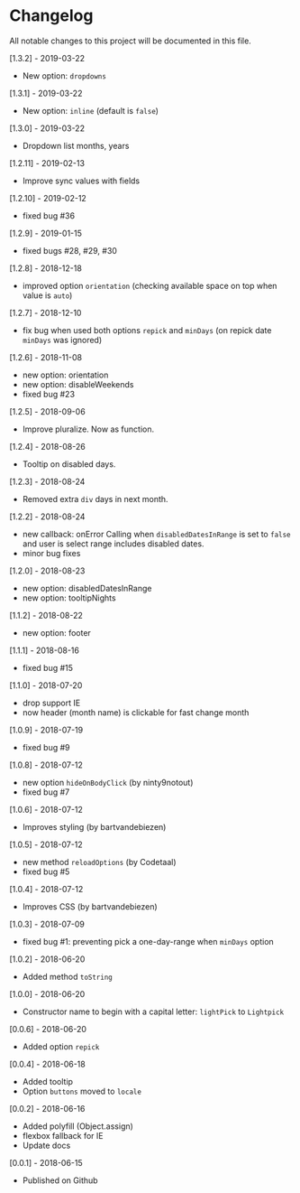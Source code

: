 # Changelog
All notable changes to this project will be documented in this file.

[1.3.2] - 2019-03-22
* New option: `dropdowns` 

[1.3.1] - 2019-03-22
* New option: `inline` (default is `false`)

[1.3.0] - 2019-03-22
* Dropdown list months, years

[1.2.11] - 2019-02-13
* Improve sync values with fields

[1.2.10] - 2019-02-12
* fixed bug #36 

[1.2.9] - 2019-01-15
* fixed bugs #28, #29, #30

[1.2.8] - 2018-12-18
* improved option `orientation` (checking available space on top when value is `auto`)

[1.2.7] - 2018-12-10
* fix bug when used both options `repick` and `minDays` (on repick date `minDays` was ignored)

[1.2.6] - 2018-11-08
* new option: orientation
* new option: disableWeekends
* fixed bug #23

[1.2.5] - 2018-09-06
* Improve pluralize. Now as function.

[1.2.4] - 2018-08-26
* Tooltip on disabled days.

[1.2.3] - 2018-08-24
* Removed extra `div` days in next month.

[1.2.2] - 2018-08-24
* new callback: onError
  Calling when `disabledDatesInRange` is set to `false` and user is select range includes disabled dates.
* minor bug fixes

[1.2.0] - 2018-08-23
* new option: disabledDatesInRange
* new option: tooltipNights

[1.1.2] - 2018-08-22
* new option: footer

[1.1.1] - 2018-08-16
* fixed bug #15

[1.1.0] - 2018-07-20
* drop support IE
* now header (month name) is clickable for fast change month

[1.0.9] - 2018-07-19
* fixed bug #9

[1.0.8] - 2018-07-12
* new option `hideOnBodyClick` (by ninty9notout)
* fixed bug #7

[1.0.6] - 2018-07-12
* Improves styling (by bartvandebiezen)

[1.0.5] - 2018-07-12
* new method `reloadOptions` (by Codetaal)
* fixed bug #5

[1.0.4] - 2018-07-12
* Improves CSS (by bartvandebiezen)

[1.0.3] - 2018-07-09
* fixed bug #1: preventing pick a one-day-range when `minDays` option

[1.0.2] - 2018-06-20
* Added method `toString`

[1.0.0] - 2018-06-20
* Constructor name to begin with a capital letter: `lightPick` to `Lightpick`

[0.0.6] - 2018-06-20
* Added option `repick` 

[0.0.4] - 2018-06-18
* Added tooltip
* Option `buttons` moved to `locale`

[0.0.2] - 2018-06-16
* Added polyfill (Object.assign)
* flexbox fallback for IE
* Update docs

[0.0.1] - 2018-06-15
* Published on Github